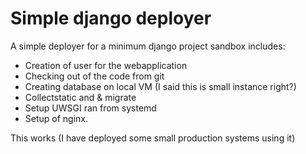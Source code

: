 Simple django deployer
======================

A simple deployer for a minimum django project sandbox includes: 

* Creation of user for the webapplication
* Checking out of the code from git
* Creating database on local VM (I said this is small instance right?)  
* Collectstatic and & migrate
* Setup UWSGI ran from systemd 
* Setup of nginx. 

This works (I have deployed some small production systems using it)
